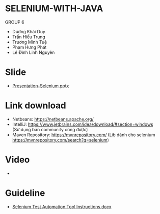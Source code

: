 # SELENIUM-WITH-JAVA
GROUP 6 
- Dương Khải Duy 
- Trần Hiếu Trung
- Trương Minh Tuệ
- Phạm Hưng Phát
- Lê Đình Linh Nguyên

# Slide 
- [Presentation-Selenium.pptx](https://github.com/1gfour/SELENIUM-WITH-JAVA/files/9088493/Presentation-Selenium.pptx)
# Link download
- Netbeans: https://netbeans.apache.org/
- IntelliJ: https://www.jetbrains.com/idea/download/#section=windows (Sử dụng bản community cũng được)
- Maven Repository: https://mvnrepository.com/ (Lib dành cho selenium https://mvnrepository.com/search?q=selenium)
# Video 
- 
# Guideline
- [Selenium Test Automation Tool Instructions.docx](https://github.com/1gfour/SELENIUM-WITH-JAVA/files/9089427/Selenium.Test.Automation.Tool.Instructions.docx)
